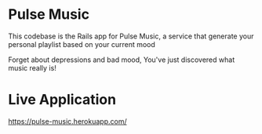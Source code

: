 # Pulse Music

This codebase is the Rails app for Pulse Music, a service that generate your personal playlist based on your current mood

Forget about depressions and bad mood, You've just discovered what music really is!

# Live Application

https://pulse-music.herokuapp.com/
